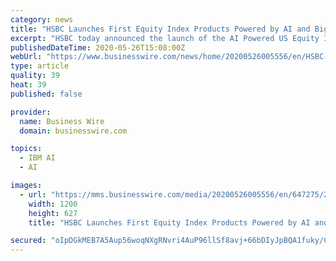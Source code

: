 ```yaml
---
category: news
title: "HSBC Launches First Equity Index Products Powered by AI and Big Data"
excerpt: "HSBC today announced the launch of the AI Powered US Equity Index (AiPEX) family, the market’s first to use AI as a method for equity investing"
publishedDateTime: 2020-05-26T15:08:00Z
webUrl: "https://www.businesswire.com/news/home/20200526005556/en/HSBC-Launches-Equity-Index-Products-Powered-AI"
type: article
quality: 39
heat: 39
published: false

provider:
  name: Business Wire
  domain: businesswire.com

topics:
  - IBM AI
  - AI

images:
  - url: "https://mms.businesswire.com/media/20200526005556/en/647275/23/HSBC_Logo_2018.jpg"
    width: 1200
    height: 627
    title: "HSBC Launches First Equity Index Products Powered by AI and Big Data"

secured: "oIpDGkMEB7A5Aup56woqNXgRNvri4AuP96llSf8avj+66bDIyJpBQA1fuky/CQxXUn+wjiYlXPtRuOKkM80CWV+xRC1mJC95xPaUBAiAsN/Whoinj/jJdYbr5/UTouAMvqgU4gkd6nyfpVqe1Rhtnkf+U3kh+iugB4jYYQhdHqvOuw5/kUJ3tefhxlJRQ/tiPO0QhnGM72IWAdP68kqibuh3OEEu0368Fa9QJiXzIu8xiGlCqo4LgAnT07NJaBJUeoX4QvGN741VaoOyod/QJ6Y4jfgMxR9xNS5kT8KYcL8zUWb8UxSsRmeCC8FG4KZW;8PXWHFRbbePi1YliuIxnmg=="
---
```


